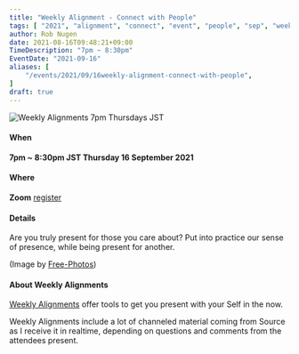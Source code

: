 ```yaml
---
title: "Weekly Alignment - Connect with People"
tags: [ "2021", "alignment", "connect", "event", "people", "sep", "weekly" ]
author: Rob Nugen
date: 2021-08-16T09:48:21+09:00
TimeDescription: "7pm ~ 8:30pm"
EventDate: "2021-09-16"
aliases: [
    "/events/2021/09/16weekly-alignment-connect-with-people",
]
draft: true
---
```


<img
src="https://b.robnugen.com/blog/2021/2021_sep_16_weekly_align_connect_people.jpg"
alt="Weekly Alignments 7pm Thursdays JST"
class="title" />

#### When

**7pm ~ 8:30pm JST Thursday 16 September 2021**

#### Where

**Zoom** [register](/weekly-alignments/registration/)

#### Details

Are you truly present for those you care about?  Put into practice our
sense of presence, while being present for another.

(Image by <a href="https://pixabay.com/photos/">Free-Photos</a>)

#### About Weekly Alignments

[Weekly Alignments](/weekly-alignments/) offer tools to get you present with your Self in the now.

Weekly Alignments include a lot of channeled material coming from
Source as I receive it in realtime, depending on questions and
comments from the attendees present.

